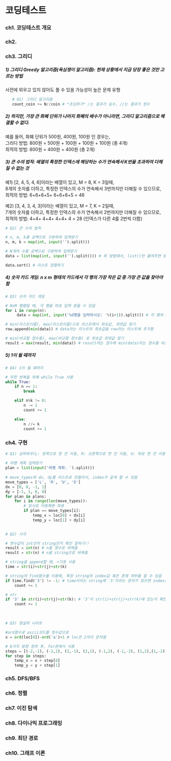 # 코딩테스트

### ch1. 코딩테스트 개요


### ch2. 


### ch3. 그리디

##### 1) 그리디 Greedy 알고리즘(욕심쟁이 알고리즘): 현재 상황에서 지금 당장 좋은 것만 고르는 방법
   사전에 외우고 있지 않아도 풀 수 있을 가능성이 높은 문제 유형
   
```python
   # Q1) 그리디 알고리즘
   count_coin += N//coin # *조심하기* /는 결과가 실수, //는 결과가 정수
```
       
##### 2) 하지만, 가장 큰 화폐 단위가 나머지 화폐의 배수가 아니라면, 그리디 알고리즘으로 해결할 수 없다. 
 예를 들어, 화폐 단위가 500원, 400원, 100원 인 경우는, <br>
 그리디 방법: 800원 = 500원 + 100원 + 100원 + 100원 (총 4개) <br>
 최적의 방법: 800원 = 400원 + 400원 (총 2개)


##### 3) 큰 수의 법칙: 배열의 특정한 인덱스에 해당하는 수가 연속해서 K번을 초과하여 더해질 수 없는 것
 예1) [2, 4, 5, 4, 6]이라는 배열이 있고, M = 8, K = 3일때,  <br>
 8개의 숫자를 더하고, 특정한 인덱스의 수가 연속해서 3번까지만 더해질 수 있으므로, <br>
 최적의 방법: 6+6+6+5+ 6+6+6+5 = 46
       
 예2) [3, 4, 3, 4, 3]이라는 배열이 있고, M = 7, K = 2일때,  <br>
 7개의 숫자를 더하고, 특정한 인덱스의 수가 연속해서 2번까지만 더해질 수 있으므로, <br>
 최적의 방법: 4+4+ 4+4+ 4+4+ 4 = 28 (인덱스가 다른 4를 2번씩 더함)
 
 
```python
# Q2) 큰 수의 법칙

# n, m, k를 공백으로 구분하여 입력받기
n, m, k = map(int, input('').split())

# N개의 수를 공백으로 구분하여 입력받기
data = list(map(int, input('').split())) # 위 방법에서, list()만 붙여주면 됨

data.sort() # 리스트 정렬하기

```
 
##### 4) 숫자 카드 게임: n x m 형태의 카드에서 각 행의 가장 작은 값 중 가장 큰 값을 찾아야함
   
```python
# Q3) 숫자 카드 게임

# NxM 행렬일 때, 각 행을 따로 입력 받을 수 있음
for i in range(n):
     data = map(int, input('%d행을 입력하시오: '%(i+1)).split()) # 각 행의 m개의 데이터 입력

# min(리스트이름), max(리스트이름)으로 리스트에서 최솟값, 최댓값 찾기
row.append(min(data)) # data라는 리스트의 최솟값을 row라는 리스트에 추가함

# min(비교할 정수들), max(비교할 정수들) 로 최솟값 최댓값 찾기
result = max(result, min(data)) # result라는 정수와 min(data)라는 정수를 비교해, 더 큰값을 result에 넣음

```

##### 5) 1이 될 때까지

```python
# Q4) 1이 될 때까지

# 무한 반복을 위해 while True 사용
while True:
    if n == 1:
        break

    elif n%k != 0:
        n -= 1
        count += 1

    else:
        n //= k
        count += 1

```

### ch4. 구현

``` python
# Q1) 상하좌우(L: 왼쪽으로 한 칸 이동, R: 오른쪽으로 한 칸 이동, U: 위로 한 칸 이동, D: 아래으로 한 칸 이동)
   
# 여행 계획 입력받기
plan = list(input('여행 계획: ').split())
   
# move_types와 dx, dy를 리스트로 만들어서, index가 같게 할 수 있음
move_types = ['L', 'R', 'U', 'D']
dx = [0, 0, -1, 1]
dy = [-1, 1, 0, 0]
for plan in plans:
    for i in range(len(move_types)):
        # 임시로 이동해본 좌표
        if plan == move_types[i]:
            temp_x = loc[0] + dx[i]
            temp_y = loc[1] + dy[i]
   
```


```python
# Q2) 시각

# 변수값이 int인지 string인지 확인 잘하기!!
result = int(n) # n을 정수로 바꿔줌
result = str(n) # n을 string으로 바꿔줌

# string을 append할 때, +기호 사용
time = str(i)+str(j)+str(k)

# string의 find함수를 이용해, 특정 string의 index값 혹은 존재 여부를 알 수 있음
if time.find('3') != -1: # time이라는 string에 '3'이라는 문자가 있으면 index값을 반환, 없으면 -1반환
    count += 1

# str
if '3' in str(i)+str(j)+str(k): # '3'이 str(i)+str(j)+str(k)에 있는지 확인
    count += 1
```
<br>

```python
# Q3) 왕실의 나이트

#ord함수로 ascii코드를 정수값으로
x = ord(loc[0])-ord('a')+1 # loc은 2자리 문자열

# 8가지 방향 정의 후, for문에서 사용
steps = [(-2,-1), (-2,1), (2,-1), (2,1), (-1,2), (-1,-2), (1,2),(1,-2)]
for step in steps:
    temp_x = x + step[0]
    temp_y = y + step[1]

```

### ch5. DFS/BFS

### ch6. 정렬

### ch7. 이진 탐색

### ch8. 다이나믹 프로그래밍

### ch9. 최단 경로

### ch10. 그래프 이론

